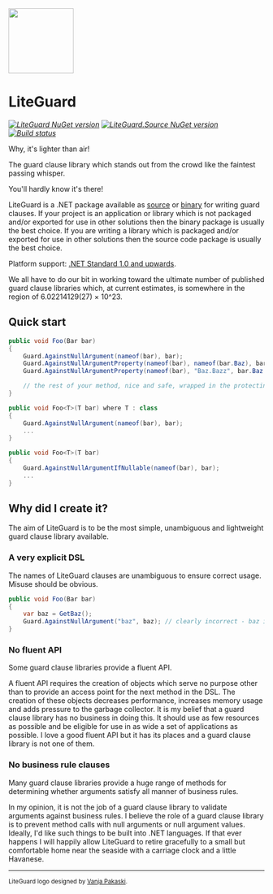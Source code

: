 <img src="https://raw.github.com/adamralph/liteguard/master/assets/liteguard_256.png" width="128" />

# LiteGuard

_[![LiteGuard NuGet version](https://img.shields.io/nuget/dt/LiteGuard.svg?style=flat&label=nuget%3A%20LiteGuard)](https://www.nuget.org/packages/LiteGuard)_
_[![LiteGuard.Source NuGet version](https://img.shields.io/nuget/dt/LiteGuard.Source.svg?style=flat&label=nuget%3A%20LiteGuard.Source)](https://www.nuget.org/packages/LiteGuard.Source)_
_[![Build status](https://github.com/adamralph/liteguard/workflows/.github/workflows/ci.yml/badge.svg)](https://github.com/adamralph/liteguard/actions)_

Why, it's lighter than air!

The guard clause library which stands out from the crowd like the faintest passing whisper.

You'll hardly know it's there!

LiteGuard is a .NET package available as [source](https://www.nuget.org/packages/LiteGuard.Source) or [binary](https://www.nuget.org/packages/LiteGuard) for writing guard clauses. If your project is an application or library which is not packaged and/or exported for use in other solutions then the binary package is usually the best choice. If you are writing a library which is packaged and/or exported for use in other solutions then the source code package is usually the best choice.

Platform support: [.NET Standard 1.0 and upwards](https://docs.microsoft.com/en-us/dotnet/standard/net-standard).

We all have to do our bit in working toward the ultimate number of published guard clause libraries which, at current estimates, is somewhere in the region of 6.02214129(27) × 10^23.

## Quick start

```C#
public void Foo(Bar bar)
{
    Guard.AgainstNullArgument(nameof(bar), bar);
    Guard.AgainstNullArgumentProperty(nameof(bar), nameof(bar.Baz), bar.Baz);
    Guard.AgainstNullArgumentProperty(nameof(bar), "Baz.Bazz", bar.Baz.Bazz);

    // the rest of your method, nice and safe, wrapped in the protecting arms of LiteGuard
}

public void Foo<T>(T bar) where T : class
{
    Guard.AgainstNullArgument(nameof(bar), bar);
    ...
}

public void Foo<T>(T bar)
{
    Guard.AgainstNullArgumentIfNullable(nameof(bar), bar);
    ...
}
```

## Why did I create it?

The aim of LiteGuard is to be the most simple, unambiguous and lightweight guard clause library available.

### A very explicit DSL

The names of LiteGuard clauses are unambiguous to ensure correct usage. Misuse should be obvious.

```C#
public void Foo(Bar bar)
{
    var baz = GetBaz();
    Guard.AgainstNullArgument("baz", baz); // clearly incorrect - baz is not an argument
}
```

### No fluent API

Some guard clause libraries provide a fluent API.

A fluent API requires the creation of objects which serve no purpose other than to provide an access point for the next method in the DSL. The creation of these objects decreases performance, increases memory usage and adds pressure to the garbage collector. It is my belief that a guard clause library has no business in doing this. It should use as few resources as possible and be eligible for use in as wide a set of applications as possible. I love a good fluent API but it has its places and a guard clause library is not one of them.

### No business rule clauses

Many guard clause libraries provide a huge range of methods for determining whether arguments satisfy all manner of business rules.

In my opinion, it is not the job of a guard clause library to validate arguments against business rules. I believe the role of a guard clause library is to prevent method calls with null arguments or null argument values. Ideally, I'd like such things to be built into .NET languages. If that ever happens I will happily allow LiteGuard to retire gracefully to a small but comfortable home near the seaside with a carriage clock and a little Havanese.

---

<sub>LiteGuard logo designed by [Vanja Pakaski](https://github.com/vanpak).</sub>
